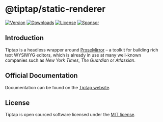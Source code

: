 # @tiptap/static-renderer

[![Version](https://img.shields.io/npm/v/@tiptap/static-renderer.svg?label=version)](https://www.npmjs.com/package/@tiptap/static-renderer)
[![Downloads](https://img.shields.io/npm/dm/@tiptap/static-renderer.svg)](https://npmcharts.com/compare/tiptap?minimal=true)
[![License](https://img.shields.io/npm/l/@tiptap/static-renderer.svg)](https://www.npmjs.com/package/@tiptap/static-renderer)
[![Sponsor](https://img.shields.io/static/v1?label=Sponsor&message=%E2%9D%A4&logo=GitHub)](https://github.com/sponsors/ueberdosis)

## Introduction

Tiptap is a headless wrapper around [ProseMirror](https://ProseMirror.net) – a toolkit for building rich text WYSIWYG editors, which is already in use at many well-known companies such as *New York Times*, *The Guardian* or *Atlassian*.

## Official Documentation

Documentation can be found on the [Tiptap website](https://tiptap.dev).

## License

Tiptap is open sourced software licensed under the [MIT license](https://github.com/ueberdosis/tiptap/blob/main/LICENSE.md).
